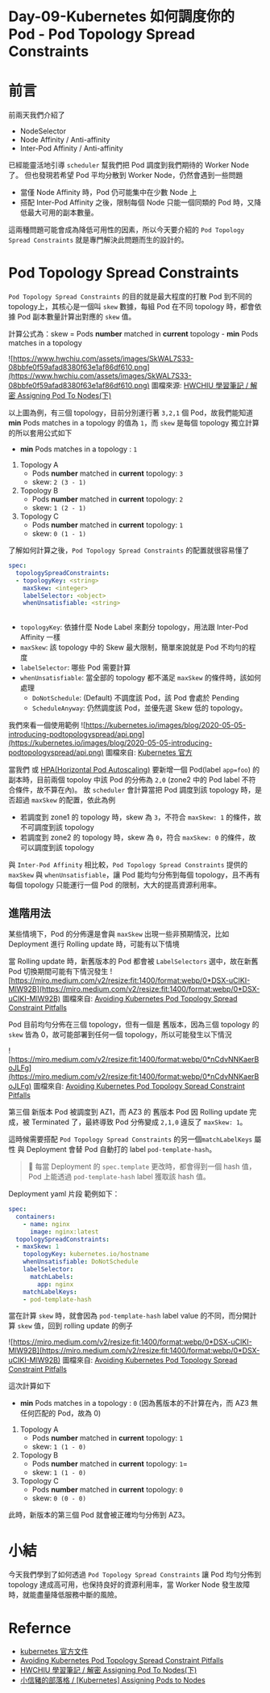 
# Day-09-Kubernetes 如何調度你的 Pod - Pod Topology Spread Constraints

# 前言
前兩天我們介紹了
- NodeSelector
- Node Affinity / Anti-affinity
- Inter-Pod Affinity / Anti-affinity 

已經能靈活地引導 `scheduler` 幫我們把 Pod 調度到我們期待的 Worker Node 了。
但也發現若希望 Pod 平均分散到 Worker Node，仍然會遇到一些問題
- 當僅 Node Affinity 時，Pod 仍可能集中在少數 Node 上
- 搭配 Inter-Pod Affinity 之後，限制每個 Node 只能一個同類的 Pod 時，又降低最大可用的副本數量。

這兩種問題可能會成為降低可用性的因素，所以今天要介紹的 `Pod Topology Spread Constraints` 就是專門解決此問題而生的設計的。

# Pod Topology Spread Constraints
`Pod Topology Spread Constraints` 的目的就是最大程度的打散 Pod 到不同的 topology上，其核心是一個叫 `skew` 數據，每組 Pod 在不同 topology 時，都會依據 Pod 副本數量計算出對應的 `skew` 值。

計算公式為：skew = Pods **number** matched in **current** topology - **min** Pods matches in a topology

![https://www.hwchiu.com/assets/images/SkWAL7S33-08bbfe0f59afad8380f63e1af86df610.png](https://www.hwchiu.com/assets/images/SkWAL7S33-08bbfe0f59afad8380f63e1af86df610.png)
圖檔來源: [HWCHIU 學習筆記 / 解密 Assigning Pod To Nodes(下)]

以上圖為例，有三個 topology，目前分別運行著 `3,2,1` 個 Pod，故我們能知道 **min** Pods matches in a topology 的值為 `1`，而 `skew` 是每個 topology 獨立計算的所以套用公式如下

- **min** Pods matches in a topology : `1`
1. Topology A
    - Pods **number** matched in **current** topology: `3`
    - skew: `2 (3 - 1)`
2. Topology B
    - Pods **number** matched in **current** topology: `2`
    - skew: `1 (2 - 1)`
2. Topology C
    - Pods **number** matched in **current** topology: `1`
    - skew: `0 (1 - 1)`

了解如何計算之後，`Pod Topology Spread Constraints` 的配置就很容易懂了
```yaml
spec:
  topologySpreadConstraints:
  - topologyKey: <string>
    maxSkew: <integer>
    labelSelector: <object>
    whenUnsatisfiable: <string>
    
```
- `topologyKey`: 依據什麼 Node Label 來劃分 topology，用法跟 Inter-Pod Affinity 一樣
- `maxSkew`: 該 topology 中的 Skew 最大限制，簡單來說就是 Pod 不均勻的程度
- `labelSelector`: 哪些 Pod 需要計算
- `whenUnsatisfiable`: 當全部的 topology 都不滿足 `maxSkew` 的條件時，該如何處理
    - `DoNotSchedule`: (Default) 不調度該 Pod，該 Pod 會處於 Pending
    - `ScheduleAnyway`: 仍然調度該 Pod，並優先選 Skew 低的 topology。

我們來看一個使用範例
![https://kubernetes.io/images/blog/2020-05-05-introducing-podtopologyspread/api.png](https://kubernetes.io/images/blog/2020-05-05-introducing-podtopologyspread/api.png)
圖檔來自: [Kubernetes 官方](https://kubernetes.io/blog/2020/05/introducing-podtopologyspread/)

當我們 或 [HPA(Horizontal Pod Autoscaling)] 要新增一個 Pod(label `app=foo`) 的副本時，目前兩個 topoloy 中該 Pod 的分佈為 `2,0` (zone2 中的 Pod label 不符合條件，故不算在內)。
故 `scheduler` 會計算當把 Pod 調度到該 topology 時，是否超過 `maxSkew` 的配置，依此為例
- 若調度到 zone1 的 topology 時，skew 為 `3`，不符合 `maxSkew: 1` 的條件，故不可調度到該 topology
- 若調度到 zone2 的 topology 時，skew 為 `0`，符合 `maxSkew: 0` 的條件，故可以調度到該 topology

與 `Inter-Pod Affinity` 相比較，`Pod Topology Spread Constraints` 提供的 `maxSkew` 與 `whenUnsatisfiable`，讓 Pod 能均勻分佈到每個 topology，且不再有每個 topology 只能運行一個 Pod 的限制，大大的提高資源利用率。

## 進階用法
某些情境下，Pod 的分佈還是會與 `maxSkew` 出現一些非預期情況，比如 Deployment 進行 Rolling update 時，可能有以下情境

當 Rolling update 時，新舊版本的 Pod 都會被 `LabelSelectors` 選中，故在新舊 Pod 切換期間可能有下情況發生
![https://miro.medium.com/v2/resize:fit:1400/format:webp/0*DSX-uCIKI-MlW92B](https://miro.medium.com/v2/resize:fit:1400/format:webp/0*DSX-uCIKI-MlW92B)
圖檔來自: [Avoiding Kubernetes Pod Topology Spread Constraint Pitfalls]

Pod 目前均勻分佈在三個 topology，但有一個是 舊版本，因為三個 topology 的 `skew` 皆為 0，故可能部署到任何一個 topology，所以可能發生以下情況

![https://miro.medium.com/v2/resize:fit:1400/format:webp/0*nCdvNNKaerBoJLFg](https://miro.medium.com/v2/resize:fit:1400/format:webp/0*nCdvNNKaerBoJLFg)
圖檔來自: [Avoiding Kubernetes Pod Topology Spread Constraint Pitfalls]

第三個 新版本 Pod 被調度到 AZ1，而 AZ3 的 舊版本 Pod 因 Rolling update 完成，被 Terminated 了，最終導致 Pod 分佈變成 `2,1,0` 違反了 `maxSkew: 1`。

這時候需要搭配 `Pod Topology Spread Constraints` 的另一個`matchLabelKeys` 屬性 與 Deployment 會替 Pod 自動打的 label `pod-template-hash`。
> 📘 每當 Deployment 的 `spec.template` 更改時，都會得到一個 hash 值，Pod 上能透過 `pod-template-hash` label 獲取該 hash 值。

Deployment yaml 片段 範例如下：
```yaml
spec:
  containers:
    - name: nginx
      image: nginx:latest
  topologySpreadConstraints:
  - maxSkew: 1
    topologyKey: kubernetes.io/hostname
    whenUnsatisfiable: DoNotSchedule
    labelSelector:
      matchLabels:
        app: nginx
    matchLabelKeys:
    - pod-template-hash
```

當在計算 `skew` 時，就會因為 `pod-template-hash` label value 的不同，而分開計算 `skew` 值，回到 rolling update 的例子

![https://miro.medium.com/v2/resize:fit:1400/format:webp/0*DSX-uCIKI-MlW92B](https://miro.medium.com/v2/resize:fit:1400/format:webp/0*DSX-uCIKI-MlW92B)
圖檔來自: [Avoiding Kubernetes Pod Topology Spread Constraint Pitfalls]

這次計算如下
 - **min** Pods matches in a topology : `0` (因為舊版本的不計算在內，而 AZ3 無任何匹配的 Pod，故為 0)
1. Topology A
    - Pods **number** matched in **current** topology: `1`
    - skew: `1 (1 - 0)`
2. Topology B
    - Pods **number** matched in **current** topology: `1`=
    - skew: `1 (1 - 0)`
2. Topology C
    - Pods **number** matched in **current** topology: `0`
    - skew: `0 (0 - 0)`

此時，新版本的第三個 Pod 就會被正確均勻分佈到 AZ3。

# 小結
今天我們學到了如何透過 `Pod Topology Spread Constraints` 讓 Pod 均勻分佈到 topology 達成高可用，也保持良好的資源利用率，當 Worker Node 發生故障時，就能盡量降低服務中斷的風險。

# Refernce
- [kubernetes 官方文件](https://kubernetes.io/docs/concepts/scheduling-eviction/assign-pod-node/)
- [Avoiding Kubernetes Pod Topology Spread Constraint Pitfalls]
- [HWCHIU 學習筆記 / 解密 Assigning Pod To Nodes(下)]
- [小信豬的部落格 / [Kubernetes] Assigning Pods to Nodes](https://godleon.github.io/blog/Kubernetes/k8s-Assigning-Pod-to-Nodes/)



[kind]: https://kind.sigs.k8s.io/

[HWCHIU 學習筆記 / 解密 Assigning Pod To Nodes(下)]: https://www.hwchiu.com/docs/2023/k8s-assigning-pod-2

[HPA(Horizontal Pod Autoscaling)]: https://kubernetes.io/docs/tasks/run-application/horizontal-pod-autoscale/

[Avoiding Kubernetes Pod Topology Spread Constraint Pitfalls]: https://medium.com/wise-engineering/avoiding-kubernetes-pod-topology-spread-constraint-pitfalls-d369bb04689e